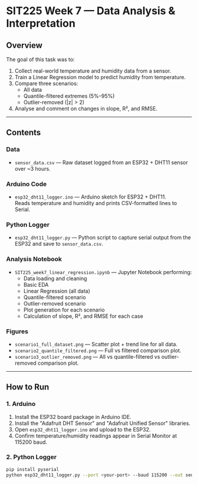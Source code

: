 # SIT225 Week 7 — Data Analysis & Interpretation


## Overview
The goal of this task was to:
1. Collect real-world temperature and humidity data from a sensor.
2. Train a Linear Regression model to predict humidity from temperature.
3. Compare three scenarios:
   - All data
   - Quantile-filtered extremes (5%–95%)
   - Outlier-removed (|z| > 2)
4. Analyse and comment on changes in slope, R², and RMSE.

---

## Contents

### **Data**
- `sensor_data.csv` — Raw dataset logged from an ESP32 + DHT11 sensor over ~3 hours.

### **Arduino Code**
- `esp32_dht11_logger.ino` — Arduino sketch for ESP32 + DHT11.  
  Reads temperature and humidity and prints CSV-formatted lines to Serial.

### **Python Logger**
- `esp32_dht11_logger.py` — Python script to capture serial output from the ESP32 and save to `sensor_data.csv`.

### **Analysis Notebook**
- `SIT225_week7_linear_regression.ipynb` — Jupyter Notebook performing:
  - Data loading and cleaning
  - Basic EDA
  - Linear Regression (all data)
  - Quantile-filtered scenario
  - Outlier-removed scenario
  - Plot generation for each scenario
  - Calculation of slope, R², and RMSE for each case

### **Figures**
- `scenario1_full_dataset.png` — Scatter plot + trend line for all data.
- `scenario2_quantile_filtered.png` — Full vs filtered comparison plot.
- `scenario3_outlier_removed.png` — All vs quantile-filtered vs outlier-removed comparison plot.

---

## How to Run

### **1. Arduino**
1. Install the ESP32 board package in Arduino IDE.
2. Install the "Adafruit DHT Sensor" and "Adafruit Unified Sensor" libraries.
3. Open `esp32_dht11_logger.ino` and upload to the ESP32.
4. Confirm temperature/humidity readings appear in Serial Monitor at 115200 baud.

### **2. Python Logger**
```bash
pip install pyserial
python esp32_dht11_logger.py --port <your-port> --baud 115200 --out sensor_data.csv
